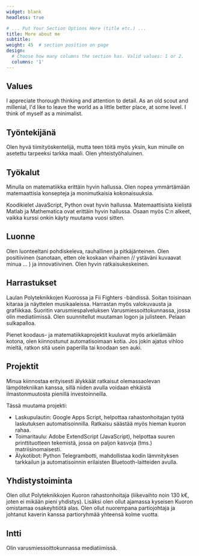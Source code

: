 ```yaml
---
widget: blank
headless: true

# ... Put Your Section Options Here (title etc.) ...
title: More about me
subtitle:
weight: 45  # section position on page
design:
  # Choose how many columns the section has. Valid values: 1 or 2.
  columns: '1'
---
```


## Values
I appreciate thorough thinking and attention to detail. As an old scout and millenial, I'd like to leave the world as a little better place, at some level. I think of myself as a minimalist.

## Työntekijänä
Olen hyvä tiimityöskentelijä, mutta teen töitä myös yksin, kun minulle on asetettu tarpeeksi tarkka maali. Olen yhteistyöhaluinen.

## Työkalut
Minulla on matematiikka erittäin hyvin hallussa. Olen nopea ymmärtämään matemaattisia konsepteja ja monimutkaisia kokonaisuuksia.

Koodikielet JavaScript, Python ovat hyvin hallussa. Matemaattisista kielistä Matlab ja Mathematica ovat erittäin hyvin hallussa. Osaan myös C:n alkeet, vaikka kurssi onkin käyty muutama vuosi sitten.

## Luonne
Olen luonteeltani pohdiskeleva, rauhallinen ja pitkäjänteinen. Olen positiivinen (sanotaan, etten ole koskaan vihainen // ystäväni kuvaavat minua ... ) ja innovatiivinen. Olen hyvin ratkaisukeskeinen.

## Harrastukset
Laulan Polyteknikkojen Kuorossa ja Fii Fighters -bändissä. Soitan toisinaan kitaraa ja näyttelen musikaaleissa. Harrastan myös valokuvausta ja grafiikkaa. Suoritin varusmiespalveluksen Varusmiessoittokunnassa, jossa olin mediatiimissä. Olen suunnitellut muutaman logon ja julisteen. Pelaan sulkapalloa.

Pienet koodaus- ja matematiikkaprojektit kuuluvat myös arkielämään kotona, olen kiinnostunut automatisoimaan kotia. Jos jokin ajatus vihloo mieltä, ratkon sitä usein paperilla tai koodaan sen auki.

## Projektit
Minua kiinnostaa erityisesti älykkäät ratkaisut olemassaolevan lämpötekniikan kanssa, sillä niiden avulla voidaan ehkäistä ilmastonmuutosta pienillä investoinneilla.

Tässä muutama projekti:
* Laskupulautin: Google Apps Script, helpottaa rahastonhoitajan työtä laskutuksen automatisoinnilla. Ratkaisu säästää myös hieman kuoron rahaa.
* Toimaritaulu: Adobe ExtendScript (JavaScript), helpottaa suuren printtituotteen tekemistä, jossa on paljon kasvoja (tms.) matriisinomaisesti.
* Älykotibot: Python Telegrambotti, mahdollistaa kodin lämmityksen tarkkailun ja automatisoinnin erilaisten Bluetooth-laitteiden avulla.

## Yhdistystoiminta
Olen ollut Polyteknikkojen Kuoron rahastonhoitaja (liikevaihto noin 130 k€, joten ei mikään pieni yhdistys). Lisäksi olen ollut ajamassa kyseisen Kuoron omistamaa osakeyhtiötä alas. Olen ollut nuorempana partiojohtaja ja johtanut kaverin kanssa partioryhmää yhteensä kolme vuotta.

## Intti
Olin varusmiessoittokunnassa mediatiimissä.
